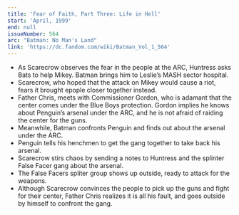 ```yaml
---
title: 'Fear of Faith, Part Three: Life in Hell'
start: 'April, 1999'
end: null
issueNumber: 564
arc: "Batman: No Man's Land"
link: 'https://dc.fandom.com/wiki/Batman_Vol_1_564'
---
```


- As Scarecrow observes the fear in the people at the ARC, Huntress asks Bats to help Mikey. Batman brings him to Leslie’s MASH sector hospital.
- Scarecrow, who hoped that the attack on Mikey would cause a riot, fears it brought epople closer together instead.
- Father Chris, meets with Commissioner Gordon, who is adamant that the center comes under the Blue Boys protection. Gordon implies he knows about Penguin’s arsenal under the ARC, and he is not afraid of raiding the center for the guns.
- Meanwhile, Batman confronts Penguin and finds out about the arsenal under the ARC.
- Penguin tells his henchmen to get the gang together to take back his arsenal.
- Scarecrow stirs chaos by sending a notes to Huntress and the splinter False Facer gang about the arsenal.
- The False Facers spliter group shows up outside, ready to attack for the weapons.
- Although Scarecrow convinces the people to pick up the guns and fight for their center, Father Chris realizes it is all his fault, and goes outside by himself to confront the gang.
